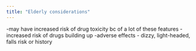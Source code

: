 ```yaml
---
title: "Elderly considerations"
---
```

-may have increased risk of
drug toxicity bc of a lot of these features - increased risk of drugs building up
-adverse effects - dizzy, light-headed, falls risk or history

